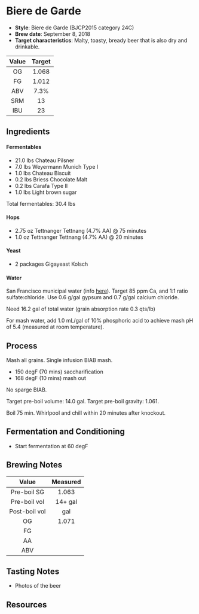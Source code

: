 # Biere de Garde

* **Style**: Biere de Garde (BJCP2015 category 24C)
* **Brew date**: September 8, 2018
* **Target characteristics**: Malty, toasty, bready beer that is also dry and drinkable.

| Value      | Target |
| :--------: |:------:|
| OG         | 1.068  | 
| FG         | 1.012  | 
| ABV        | 7.3%   |   
| SRM        | 13     |   
| IBU        | 23     |   

## Ingredients

#### Fermentables

* 21.0 lbs Chateau Pilsner
* 7.0 lbs Weyermann Munich Type I
* 1.0 lbs Chateau Biscuit
* 0.2 lbs Briess Chocolate Malt
* 0.2 lbs Carafa Type II
* 1.0 lbs Light brown sugar

Total fermentables: 30.4 lbs

#### Hops

* 2.75 oz Tettnanger Tettnang (4.7% AA) @ 75 minutes
* 1.0 oz Tettnanger Tettnang (4.7% AA) @ 20 minutes

#### Yeast

* 2 packages Gigayeast Kolsch

#### Water

San Francisco municipal water (info [here](/docs/water.md)). Target 85 ppm Ca, and 1:1 ratio sulfate:chloride. Use 0.6 g/gal gypsum and 0.7 g/gal calcium chloride.

Need 16.2 gal of total water (grain absorption rate 0.3 qts/lb)

For mash water, add 1.0 mL/gal of 10% phosphoric acid to achieve mash pH of 5.4 (measured at room temperature).

## Process

Mash all grains. Single infusion BIAB mash.

* 150 degF (70 mins) saccharification
* 168 degF (10 mins) mash out

No sparge BIAB.

Target pre-boil volume: 14.0 gal. Target pre-boil gravity: 1.061.

Boil 75 min. Whirlpool and chill within 20 minutes after knockout.

## Fermentation and Conditioning

* Start fermentation at 60 degF

## Brewing Notes



| Value         | Measured  |
| :-----------: |:---------:|
| Pre-boil SG   | 1.063     |
| Pre-boil vol  | 14+ gal |
| Post-boil vol |  gal |
| OG            | 1.071     | 
| FG            |           | 
| AA            |           | 
| ABV           |           | 


## Tasting Notes




* Photos of the beer

## Resources



